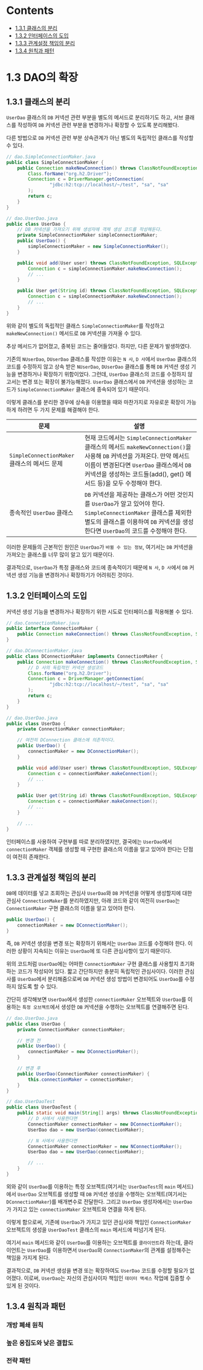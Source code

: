 # Contents

- [1.3.1 클래스의 분리](#131-클래스의-분리)
- [1.3.2 인터페이스의 도입](#132-인터페이스의-도입)
- [1.3.3 관계설정 책임의 분리](#133-관계설정-책임의-분리)
- [1.3.4 원칙과 패턴](#134-원칙과-패턴)

# 1.3 DAO의 확장

## 1.3.1 클래스의 분리

`UserDao` 클래스의 `DB` 커넥션 관련 부분을 별도의 메서드로 분리하기도 하고, 서브 클래스를 작성하여 `DB` 커넥션 관련 부분을 변경하거나 확장할 수 있도록 분리해봤다.

다른 방법으로 `DB` 커넥션 관련 부분 상속관계가 아닌 별도의 독립적인 클래스를 작성할 수 있다.

```java
// dao.SimpleConnectionMaker.java
public class SimpleConnectionMaker {
    public Connection makeNewConnection() throws ClassNotFoundException, SQLException {
        Class.forName("org.h2.Driver");
        Connection c = DriverManager.getConnection(
                "jdbc:h2:tcp://localhost/~/test", "sa", "sa"
        );
        return c;
    }
}

// dao.UserDao.java
public class UserDao {
    // DB 커넥션을 가져오기 위해 생성자에 객체 생성 코드를 작성해둔다.
    private SimpleConnectionMaker simpleConnectionMaker;
    public UserDao() {
        simpleConnectionMaker = new SimpleConnectionMaker();
    }

    public void add(User user) throws ClassNotFoundException, SQLException {
        Connection c = simpleConnectionMaker.makeNewConnection();
        // ...
    }

    public User get(String id) throws ClassNotFoundException, SQLException {
        Connection c = simpleConnectionMaker.makeNewConnection();
        // ...
    }
}
```

위와 같이 별도의 독립적인 클래스 `SimpleConnectionMaker`를 작성하고 `makeNewConnection()` 메서드로 `DB` 커넥션을 가져올 수 있다.

추상 메서드가 없어졌고, 중복된 코드는 줄어들었다. 하지만, 다른 문제가 발생하였다.

기존의 `NUserDao`, `DUserDao` 클래스를 작성한 이유는 `N 사`, `D 사`에서 `UserDao` 클래스의 코드를 수정하지 않고 상속 받은 `NUserDao`, `DUserDao` 클래스를 통해 `DB` 커넥션 생성 기능을 변경하거나 확장하기 위함이었다. 그런데, `UserDao` 클래스의 코드를 수정하지 않고서는 변경 또는 확장이 불가능해졌다. `UserDao` 클래스에서 `DB` 커넥션을 생성하는 코드가 `SimpleConnectionMaker` 클래스에 종속되어 있기 때문이다.

이렇게 클래스를 분리한 경우에 상속을 이용했을 때와 마찬가지로 자유로운 확장이 가능하게 하려면 두 가지 문제를 해결해야 한다.

| 문제                                         | 설명                                                                                                                                                                                                                                          |
| -------------------------------------------- | --------------------------------------------------------------------------------------------------------------------------------------------------------------------------------------------------------------------------------------------- |
| `SimpleConnectionMaker` 클래스의 메서드 문제 | 현재 코드에서는 `SimpleConnectionMaker` 클래스의 메서드 `makeNewConnection()`을 사용해 `DB` 커넥션을 가져온다. 만약 메서드 이름이 변경된다면 `UserDao` 클래스에서 `DB` 커넥션을 생성하는 코드들(add(), get() 메서드 등)을 모두 수정해야 한다. |
| 종속적인 `UserDao` 클래스                    | `DB` 커넥션을 제공하는 클래스가 어떤 것인지를 `UserDao`가 알고 있어야 한다. `SimpleConnectionMaker` 클래스를 제외한 별도의 클래스를 이용하여 `DB` 커넥션을 생성한다면 `UserDao`의 코드를 수정해야 한다.                                       |

이러한 문제들의 근본적인 원인은 `UserDao`가 `바뀔 수 있는 정보`, 여기서는 `DB` 커넥션을 가져오는 클래스를 너무 많이 알고 있기 때문이다.

결과적으로, `UserDao`가 특정 클래스와 코드에 종속적이기 때문에 `N 사`, `D 사`에서 `DB` 커넥션 생성 기능을 변경하거나 확장하기가 어려워진 것이다.

## 1.3.2 인터페이스의 도입

커넥션 생성 기능을 변경하거나 확장하기 위한 시도로 인터페이스를 적용해볼 수 있다.

```java
// dao.ConnectionMaker.java
public interface ConnectionMaker {
    public Connection makeConnection() throws ClassNotFoundException, SQLException;
}

// dao.DConnectionMaker.java
public class DConnectionMaker implements ConnectionMaker {
    public Connection makeConnection() throws ClassNotFoundException, SQLException {
        // D 사의 독립적인 커넥션 생성코드
        Class.forName("org.h2.Driver");
        Connection c = DriverManager.getConnection(
                "jdbc:h2:tcp://localhost/~/test", "sa", "sa"
        );
        return c;
    }
}

// dao.UserDao.java
public class UserDao {
    private ConnectionMaker connectionMaker;

    // 여전히 DConnection 클래스에 의존적이다.
    public UserDao() {
        connectionMaker = new DConnectionMaker();
    }

    public void add(User user) throws ClassNotFoundException, SQLException {
        Connection c = connectionMaker.makeConnection();
        // ...
    }

    public User get(String id) throws ClassNotFoundException, SQLException {
        Connection c = connectionMaker.makeConnection();
        // ...
    }

    // ...
}
```

인터페이스를 사용하여 구현부를 따로 분리하였지만, 결국에는 `UserDao`에서 `connectionMaker` 객체를 생성할 때 구현한 클래스의 이름을 알고 있어야 한다는 단점이 여전히 존재한다.

## 1.3.3 관계설정 책임의 분리

`DB`에 데이터를 넣고 조회하는 관심사 `UserDao`와 `DB` 커넥션을 어떻게 생성할지에 대한 관심사 `ConnectionMaker`를 분리하였지만, 아래 코드와 같이 여전히 `UserDao`는 `ConnectionMaker` 구현 클래스의 이름을 알고 있어야 한다.

```java
public UserDao() {
    connectionMaker = new DConnectionMaker();
}
```

즉, `DB` 커넥션 생성을 변경 또는 확장하기 위해서는 `UserDao` 코드를 수정해야 한다. 이러한 상황이 지속되는 이유는 `UserDao`에 또 다른 관심사항이 있기 때문이다.

위의 코드처럼 `UserDao`에는 어떠한 `ConnectionMaker` 구현 클래스를 사용할지 초기화하는 코드가 작성되어 있다. 짧고 간단하지만 충분히 독립적인 관심사이다. 이러한 관심사를 `UserDao`에서 분리해줌으로써 `DB` 커넥션 생성 방법이 변경되어도 `UserDao`를 수정하지 않도록 할 수 있다.

간단히 생각해보면 `UserDao`에서 생성한 `connectionMaker` 오브젝트와 `UserDao`를 이용하는 `특정 오브젝트`에서 생성한 `DB` 커넥션을 수행하는 오브젝트를 연결해주면 된다.

```java
// dao.UserDao.java
public class UserDao {
    private ConnectionMaker connectionMaker;

    // 변경 전
    public UserDao() {
        connectionMaker = new DConnectionMaker();
    }

    // 변경 후
    public UserDao(ConnectionMaker connectionMaker) {
        this.connectionMaker = connectionMaker;
    }
}

// dao.UserDaoTest
public class UserDaoTest {
    public static void main(String[] args) throws ClassNotFoundException, SQLException {
        // D 사에서 사용한다면
        ConnectionMaker connectionMaker = new DConnectionMaker();
        UserDao dao = new UserDao(connectionMaker);

        // N 사에서 사용한다면
        ConnectionMaker connectionMaker = new NConnectionMaker();
        UserDao dao = new UserDao(connectionMaker);

        // ...
    }
}
```

외와 같이 `UserDao`를 이용하는 특정 오브젝트(여기서는 `UserDaoTest`의 `main` 메서드)에서 `UserDao` 오브젝트를 생성할 때 `DB` 커넥션 생성을 수행하는 오브젝트(여기서는 `DConnectionMaker`)를 배개변수로 전달한다. 그리고 `UserDao` 생성자에서는 `UserDao`가 가지고 있는 `connectionMaker` 오브젝트와 연결을 하게 된다.

이렇게 함으로써, 기존에 `UserDao`가 가지고 있던 관심사와 책임인 `ConnectionMaker` 오브젝트의 생성을 `UserDaoTest` 클래스의 `main` 메서드에 떠넘기게 된다.

여기서 `main` 메서드와 같이 `UserDao`를 이용하는 오브젝트를 `클라이언트`라 하는데, 클라이언트는 `UserDao`를 이용하면서 `UserDao`와 `ConnectionMaker`의 관계를 설정해주는 책임을 가지게 된다.

결과적으로, `DB` 커넥션 생성을 변경 또는 확장하여도 `UserDao` 코드를 수정할 필요가 없어졌다. 이로써, `UserDao`는 자신의 관심사이자 책임인 `데이터 액세스` 작업에 집중할 수 있게 된 것이다.

## 1.3.4 원칙과 패턴

### 개방 폐쇄 원칙

### 높은 응집도와 낮은 결합도

### 전략 패턴
